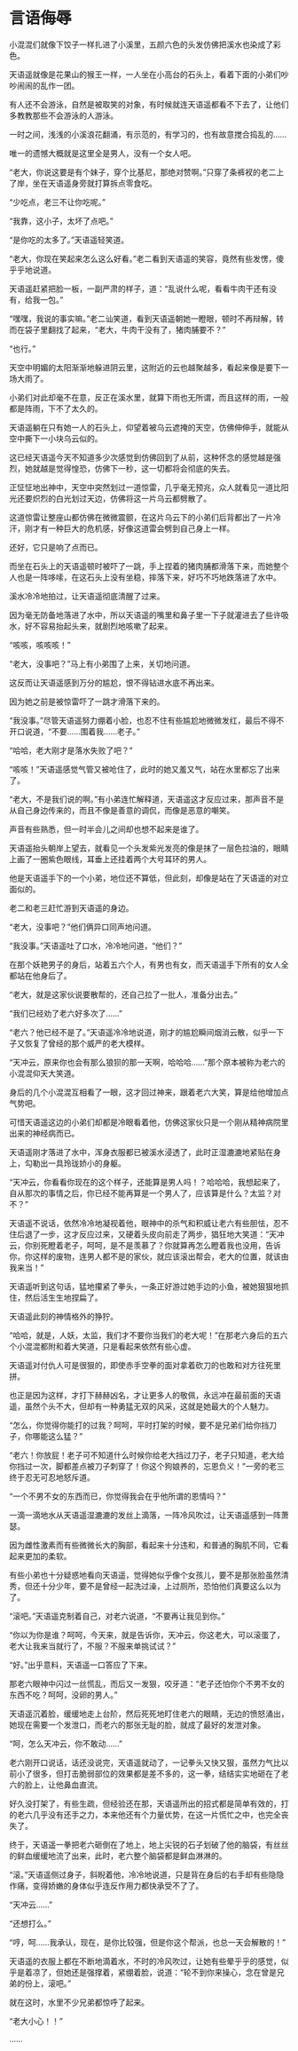 # 言语侮辱

小混混们就像下饺子一样扎进了小溪里，五颜六色的头发仿佛把溪水也染成了彩色。

天语遥就像是花果山的猴王一样，一人坐在小高台的石头上，看着下面的小弟们吵吵闹闹的乱作一团。

有人还不会游泳，自然是被取笑的对象，有时候就连天语遥都看不下去了，让他们多教教那些不会游泳的人游泳。

一时之间，浅浅的小溪浪花翻涌，有示范的，有学习的，也有故意搅合捣乱的……

唯一的遗憾大概就是这里全是男人，没有一个女人吧。

“老大，你说这要是有个妹子，穿个比基尼，那绝对赞啊。”只穿了条裤衩的老二上了岸，坐在天语遥身旁就打算拆点零食吃。

“少吃点，老三不让你吃呢。”

“我靠，这小子，太坏了点吧。”

“是你吃的太多了。”天语遥轻笑道。

“老大，你现在笑起来怎么这么好看。”老二看到天语遥的笑容，竟然有些发愣，傻乎乎地说道。

天语遥赶紧把脸一板，一副严肃的样子，道：“乱说什么呢，看看牛肉干还有没有，给我一包。”

“嘿嘿，我说的事实嘛。”老二讪笑道，看到天语遥朝她一瞪眼，顿时不再辩解，转而在袋子里翻找了起来，“老大，牛肉干没有了，猪肉脯要不？”

“也行。”

天空中明媚的太阳渐渐地躲进阴云里，这附近的云也越聚越多，看起来像是要下一场大雨了。

小弟们对此却毫不在意，反正在溪水里，就算下雨也无所谓，而且这样的雨，一般都是阵雨，下不了太久的。

天语遥躺在只有她一人的石头上，仰望着被乌云遮掩的天空，仿佛伸伸手，就能从空中撕下一小块乌云似的。

这已经天语遥今天不知道多少次感觉到仿佛回到了从前，这种怀念的感觉越是强烈，她就越是觉得惶恐，仿佛下一秒，这一切都将会彻底的失去。

正怔怔地出神中，天空中突然划过一道惊雷，几乎毫无预兆，众人就看见一道比阳光还要炽烈的白光划过天边，仿佛将这一片乌云都劈散了。

这道惊雷让整座山都仿佛在微微震颤，在这片乌云下的小弟们后背都出了一片冷汗，刚才有一种巨大的危机感，好像这道雷会劈到自己身上一样。

还好，它只是响了点而已。

而坐在石头上的天语遥顿时被吓了一跳，手上捏着的猪肉脯都滑落下来，而她整个人也是一阵哆嗦，在这石头上没有坐稳，摔落下来，好巧不巧地跌落进了水中。

溪水冷冷地拍过，让天语遥彻底清醒了过来。

因为毫无防备地落进了水中，所以天语遥的嘴里和鼻子里一下子就灌进去了些许吸水，好不容易抬起头来，就剧烈地咳嗽了起来。

“咳咳，咳咳咳！”

“老大，没事吧？”马上有小弟围了上来，关切地问道。

这反而让天语遥感到万分的尴尬，恨不得钻进水底不再出来。

因为她之前是被惊雷吓了一跳才滑落下来的。

“我没事。”尽管天语遥努力绷着小脸，也忍不住有些尴尬地微微发红，最后不得不开口说道，“不要……围着我……老子。”

“哈哈，老大刚才是落水失败了吧？”

“咳咳！”天语遥感觉气管又被呛住了，此时的她又羞又气，站在水里都忘了出来了。

“老大，不是我们说的啊。”有小弟连忙解释道，天语遥这才反应过来，那声音不是从自己身边传来的，而且不像是善意的调侃，而像是恶意的嘲笑。

声音有些熟悉，但一时半会儿之间却也想不起来是谁了。

天语遥抬头朝岸上望去，就看见一个头发紫光发亮的像是抹了一层色拉油的，眼睛上画了一圈紫色眼线，耳垂上还挂着两个大号耳环的男人。

他是天语遥手下的一个小弟，地位还不算低，但此刻，却像是站在了天语遥的对立面似的。

老二和老三赶忙游到天语遥的身边。

“老大，没事吧？”他们俩异口同声地问道。

“我没事。”天语遥吐了口水，冷冷地问道，“他们？”

在那个妖艳男子的身后，站着五六个人，有男也有女，而天语遥手下所有的女人全都站在他身后了。

“老大，就是这家伙说要散帮的，还自己拉了一批人，准备分出去。”

“我们已经劝了老六好多次了……”

“老六？他已经不是了。”天语遥冷冷地说道，刚才的尴尬瞬间烟消云散，似乎一下子又恢复了曾经的那个威严的老大模样。

“天冲云，原来你也会有那么狼狈的那一天啊，哈哈哈……”那个原本被称为老六的小混混仰天大笑道。

身后的几个小混混互相看了一眼，这才回过神来，跟着老六大笑，算是给他增加点气势吧。

可惜天语遥这边的小弟们却都是冷眼看着他，仿佛这家伙只是一个刚从精神病院里出来的神经病而已。

天语遥刚才落进了水中，浑身衣服都已被溪水浸透了，此时正湿漉漉地紧贴在身上，勾勒出一具玲珑娇小的身躯。

“天冲云，你看看你现在的这个样子，还能算是男人吗！？哈哈哈，我想起来了，自从那次的事情之后，你已经不能再算是一个男人了，应该算是什么？太监？对不？”

天语遥不说话，依然冷冷地凝视着他，眼神中的杀气和积威让老六有些胆怯，忍不住后退了一步，这才反应过来，又硬着头皮向前走了两步，猖狂地大笑道：“天冲云，你别死瞪着老子，呵呵，是不是羡慕了？你就算再怎么瞪着我也没用，告诉你，你这样的废物，连男人都不是的家伙，就应该滚出帮会，老大的位置，就该由我来当！”

天语遥听到这句话，猛地攥紧了拳头，一条正好游过她手边的小鱼，被她狠狠地抓住，然后活生生地捏扁了。

天语遥此刻的神情格外的狰狞。

“哈哈，就是，人妖，太监，我们才不要你当我们的老大呢！”在那老六身后的五六个小混混都附和着大笑道，只是看起来依然有些心虚。

天语遥对付仇人可是很狠的，即使赤手空拳的面对拿着砍刀的也敢和对方往死里拼。

也正是因为这样，才打下赫赫凶名，才让更多人的敬佩，永远冲在最前面的天语遥，虽然个头不大，但却有一种勇猛无双的风采，这就是她最大的个人魅力。

“怎么，你觉得你能打的过我？呵呵，平时打架的时候，要不是兄弟们给你挡刀子，你哪能这么猛？”

“老六！你放屁！老子可不知道什么时候你给老大挡过刀子，老子只知道，老大给你挡过一次，脚都差点被刀子刺穿了！你这个狗娘养的，忘恩负义！”一旁的老三终于忍无可忍地怒斥道。

“一个不男不女的东西而已，你觉得我会在乎他所谓的恩情吗？”

一滴一滴地水从天语遥湿漉漉的发丝上滴落，一阵冷风吹过，让天语遥感到一阵萧瑟。

因为雌性激素而有些微微长大的胸部，看起来十分违和，和普通的胸肌不同，它看起来更加的柔软。

有些小弟也十分疑惑地看向天语遥，觉得她似乎像个女孩儿，要不是那张脸虽然清秀，但还十分少年，要不是曾经一起洗过澡，上过厕所，恐怕他们真要这么以为了。

“滚吧。”天语遥克制着自己，对老六说道，“不要再让我见到你。”

“你以为你是谁？呵呵，今天来，就是告诉你，天冲云，你这老大，可以滚蛋了，老大让我来当就行了，不服？不服来单挑试试？”

“好。”出乎意料，天语遥一口答应了下来。

那老六眼神中闪过一丝慌乱，而后又一发狠，咬牙道：“老子还怕你个不男不女的东西不吃？呵呵，没卵的男人。”

天语遥沉着脸，缓缓地走上台阶，然后死死地盯住老六的眼睛，无边的愤怒涌出，她现在需要一个发泄口，而老六的那张无耻的脸，就成了最好的发泄对象。

“呵，怎么天冲云，你不敢动……”

老六刚开口说话，话还没说完，天语遥就动了，一记拳头又快又狠，虽然力气比以前小了很多，但打击脆弱部位的效果都是差不多的，这一拳，结结实实地砸在了老六的脸上，让他鼻血直流。

好久没打架了，有些生疏，但经验还在那，天语遥所出的招式都是简单有效的，打的老六几乎没有还手之力，本来他还有个力量优势，在这一片慌忙之中，也完全丧失了。

终于，天语遥一拳把老六砸倒在了地上，地上尖锐的石子划破了他的脑袋，有丝丝的鲜血缓缓地流了出来，此时，老六整个脑袋都是鲜血淋淋的。

“滚。”天语遥侧过身子，斜睨着他，冷冷地说道，只是背在身后的右手却有些隐隐作痛，变得娇嫩的身体似乎连反作用力都快承受不了了。

“天冲云……”

“还想打么。”

“哼，呵……我承认，现在，是你比较强，但是你这个帮派，也总一天会解散的！”

天语遥的衣服上都在不断地滴着水，不时的冷风吹过，让她有些晕乎乎的感觉，似乎是着凉了，但她还是强撑着，紧绷着脸，说道：“轮不到你来操心，念在曾是兄弟的份上，滚吧。”

就在这时，水里不少兄弟都惊呼了起来。

“老大小心！！”

……
